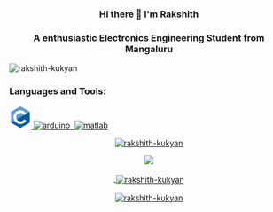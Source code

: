 <h3 align="center">Hi there 👋 I'm Rakshith</h3>

<h3 align="center">A enthusiastic Electronics Engineering Student from Mangaluru</h3>

<p align="left"> <img src="https://komarev.com/ghpvc/?username=rakshith-kukyan&label=Profile%20views&color=0e75b6&style=flat" alt="rakshith-kukyan" /> </p>


<!--
**Rakshith-kukyan/rakshith-kukyan** is a ✨ _special_ ✨ repository because its `README.md` (this file) appears on your GitHub profile.

Here are some ideas to get you started:

- 🔭 I’m currently working on ...
- 🌱 I’m currently learning ...
- 👯 I’m looking to collaborate on ...
- 🤔 I’m looking for help with ...
- 💬 Ask me about ...
- 📫 How to reach me: ...
- 😄 Pronouns: ...
- ⚡ Fun fact: ...
-->
<h3 align="left">Languages and Tools:</h3>
<p align="left"> <a href="https://www.cprogramming.com/" target="_blank" rel="noreferrer"> <img src="https://raw.githubusercontent.com/devicons/devicon/master/icons/c/c-original.svg" alt="c" width="40" height="40"/> </a>  <a href="https://www.arduino.cc/" target="_blank" rel="noreferrer"> <img src="https://cdn.worldvectorlogo.com/logos/arduino-1.svg" alt="arduino" width="40" height="40"/>  </a> <a href="https://www.w3.org/html/" target="_blank" rel="noreferrer"> <img  href="https://www.mathworks.com/" target="_blank" rel="noreferrer"> <img src="https://upload.wikimedia.org/wikipedia/commons/2/21/Matlab_Logo.png" alt="matlab" width="40" height="40"/> 

  
<p align="center"><img align="center" src="https://github-readme-stats.vercel.app/api/top-langs?username=rakshith-kukyan&show_icons=true&locale=en&layout=compact&theme=tokyonight" alt="rakshith-kukyan" /></p>

<p align="center"> <img src="http://github-profile-summary-cards.vercel.app/api/cards/profile-details?username=rakshith-kukyan&theme=tokyonight" /></p>

<p align="center">&nbsp;<img align="center" src="https://github-readme-stats.vercel.app/api?username=rakshith-kukyan&show_icons=true&locale=en&theme=tokyonight" alt="rakshith-kukyan" /></p>

<p align="center"><img align="center" src="https://github-readme-streak-stats.herokuapp.com/?user=rakshith-kukyan&theme=tokyonight" alt="rakshith-kukyan" /></p>
